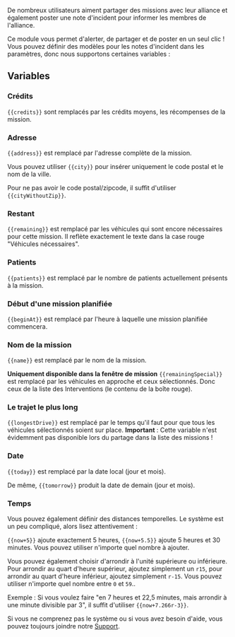 De nombreux utilisateurs aiment partager des missions avec leur alliance
et également poster une note d'incident pour informer les membres de l'alliance.

Ce module vous permet d'alerter, de partager et de poster en un seul clic !
Vous pouvez définir des modèles pour les notes d'incident dans les paramètres, donc nous supportons certaines variables :

## Variables

### Crédits

 `{{credits}}` sont remplacés par les crédits moyens, les récompenses de la mission.

### Adresse

 `{{address}}` est remplacé par l'adresse complète de la mission.

Vous pouvez utiliser `{{city}}` pour insérer uniquement le code postal et le nom de la ville.

Pour ne pas avoir le code postal/zipcode, il suffit d'utiliser `{{cityWithoutZip}}`.

### Restant

 `{{remaining}}` est remplacé par les véhicules qui sont encore nécessaires pour cette mission.
Il reflète exactement le texte dans la case rouge "Véhicules nécessaires".

### Patients

 `{{patients}}` est remplacé par le nombre de patients actuellement présents à la mission.

### Début d'une mission planifiée

 `{{beginAt}}` est remplacé par l'heure à laquelle une mission planifiée commencera.

### Nom de la mission

`{{name}}` est remplacé par le nom de la mission.

**Uniquement disponible dans la fenêtre de mission** `{{remainingSpecial}}`
est remplacé par les véhicules en approche et ceux sélectionnés.
Donc ceux de la liste des Interventions (le contenu de la boîte rouge).

### Le trajet le plus long

`{{longestDrive}}`
est remplacé par le temps qu'il faut pour que tous les véhicules sélectionnés soient sur place.
**Important** : Cette variable n'est évidemment pas disponible lors du partage dans la liste des missions !

### Date

`{{today}}` est remplacé par la date local (jour et mois).

De même, `{{tomorrow}}` produit la date de demain (jour et mois).

### Temps

Vous pouvez également définir des distances temporelles. Le système est un peu compliqué, alors lisez attentivement :

`{{now+5}}` ajoute exactement 5 heures, `{{now+5.5}}` ajoute 5 heures et 30 minutes.
Vous pouvez utiliser n'importe quel nombre à ajouter.

Vous pouvez également choisir d'arrondir à l'unité supérieure ou inférieure.
Pour arrondir au quart d'heure supérieur, ajoutez simplement un `r15`, pour arrondir au quart d'heure inférieur,
ajoutez simplement `r-15`.
Vous pouvez utiliser n'importe quel nombre entre `0` et `59`..

Exemple : Si vous voulez faire "en 7 heures et 22,5 minutes, mais arrondir à une minute divisible par 3",
il suffit d'utiliser `{{now+7.266r-3}}`.

Si vous ne comprenez pas le système ou si vous avez besoin d'aide, vous pouvez toujours joindre notre [Support](../../support.md).
